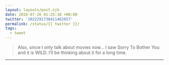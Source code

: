 ```yaml
---
layout: layouts/post.njk
date: 2018-07-26 01:25:18 +00:00
twitter: '1022291738411462657'
permalink: /status/{{ twitter }}/
tags: 
  - tweet
---
```


> Also, since I only talk about movies now… I saw Sorry To Bother You and it is WILD. I’ll be thinking about it for a long time.

---
